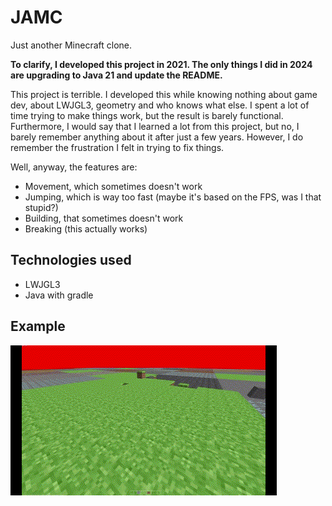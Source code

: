 # JAMC
Just another Minecraft clone.

**To clarify, I developed this project in 2021. The only things I did in 2024 are upgrading to Java 21 and update the README.**

This project is terrible. I developed this while knowing nothing about game dev, about LWJGL3, geometry and who knows what else.
I spent a lot of time trying to make things work, but the result is barely functional. Furthermore, I would say that I learned a lot from this project, but no, I barely remember anything about it after just a few years. However, I do remember the frustration I felt in trying to fix things.

Well, anyway, the features are:

- Movement, which sometimes doesn't work
- Jumping, which is way too fast (maybe it's based on the FPS, was I that stupid?)
- Building, that sometimes doesn't work
- Breaking (this actually works)

## Technologies used

- LWJGL3
- Java with gradle

## Example

![Example gif](images/example.gif)
